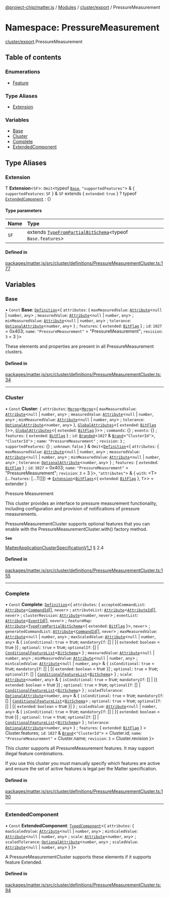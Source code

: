 [@project-chip/matter.js](../README.md) / [Modules](../modules.md) / [cluster/export](cluster_export.md) / PressureMeasurement

# Namespace: PressureMeasurement

[cluster/export](cluster_export.md).PressureMeasurement

## Table of contents

### Enumerations

- [Feature](../enums/cluster_export.PressureMeasurement.Feature.md)

### Type Aliases

- [Extension](cluster_export.PressureMeasurement.md#extension)

### Variables

- [Base](cluster_export.PressureMeasurement.md#base)
- [Cluster](cluster_export.PressureMeasurement.md#cluster)
- [Complete](cluster_export.PressureMeasurement.md#complete)
- [ExtendedComponent](cluster_export.PressureMeasurement.md#extendedcomponent)

## Type Aliases

### Extension

Ƭ **Extension**\<`SF`\>: `Omit`\<typeof [`Base`](cluster_export.PressureMeasurement.md#base), ``"supportedFeatures"``\> & \{ `supportedFeatures`: `SF`  } & `SF` extends \{ `extended`: ``true``  } ? typeof [`ExtendedComponent`](cluster_export.PressureMeasurement.md#extendedcomponent) : {}

#### Type parameters

| Name | Type |
| :------ | :------ |
| `SF` | extends [`TypeFromPartialBitSchema`](schema_export.md#typefrompartialbitschema)\<typeof `Base.features`\> |

#### Defined in

[packages/matter.js/src/cluster/definitions/PressureMeasurementCluster.ts:177](https://github.com/project-chip/matter.js/blob/e87b236f/packages/matter.js/src/cluster/definitions/PressureMeasurementCluster.ts#L177)

## Variables

### Base

• `Const` **Base**: [`Definition`](cluster_export.ClusterFactory.md#definition)\<\{ `attributes`: \{ `maxMeasuredValue`: [`Attribute`](cluster_export.md#attribute)\<``null`` \| `number`, `any`\> ; `measuredValue`: [`Attribute`](cluster_export.md#attribute)\<``null`` \| `number`, `any`\> ; `minMeasuredValue`: [`Attribute`](cluster_export.md#attribute)\<``null`` \| `number`, `any`\> ; `tolerance`: [`OptionalAttribute`](cluster_export.md#optionalattribute)\<`number`, `any`\>  } ; `features`: \{ `extended`: [`BitFlag`](schema_export.md#bitflag-1)  } ; `id`: ``1027`` = 0x403; `name`: ``"PressureMeasurement"`` = "PressureMeasurement"; `revision`: ``3`` = 3 }\>

These elements and properties are present in all PressureMeasurement clusters.

#### Defined in

[packages/matter.js/src/cluster/definitions/PressureMeasurementCluster.ts:34](https://github.com/project-chip/matter.js/blob/e87b236f/packages/matter.js/src/cluster/definitions/PressureMeasurementCluster.ts#L34)

___

### Cluster

• `Const` **Cluster**: \{ `attributes`: [`Merge`](util_export.md#merge)\<[`Merge`](util_export.md#merge)\<\{ `maxMeasuredValue`: [`Attribute`](cluster_export.md#attribute)\<``null`` \| `number`, `any`\> ; `measuredValue`: [`Attribute`](cluster_export.md#attribute)\<``null`` \| `number`, `any`\> ; `minMeasuredValue`: [`Attribute`](cluster_export.md#attribute)\<``null`` \| `number`, `any`\> ; `tolerance`: [`OptionalAttribute`](cluster_export.md#optionalattribute)\<`number`, `any`\>  }, [`GlobalAttributes`](cluster_export.md#globalattributes-1)\<\{ `extended`: [`BitFlag`](schema_export.md#bitflag-1)  }\>\>, [`GlobalAttributes`](cluster_export.md#globalattributes-1)\<\{ `extended`: [`BitFlag`](schema_export.md#bitflag-1)  }\>\> ; `commands`: {} ; `events`: {} ; `features`: \{ `extended`: [`BitFlag`](schema_export.md#bitflag-1)  } ; `id`: [`Branded`](util_export.md#branded)\<``1027`` & [`Brand`](util_export.md#brand)\<``"ClusterId"``\>, ``"ClusterId"``\> ; `name`: ``"PressureMeasurement"`` ; `revision`: ``3`` ; `supportedFeatures`: {} ; `unknown`: ``false``  } & `Omit`\<[`Definition`](cluster_export.ClusterFactory.md#definition)\<\{ `attributes`: \{ `maxMeasuredValue`: [`Attribute`](cluster_export.md#attribute)\<``null`` \| `number`, `any`\> ; `measuredValue`: [`Attribute`](cluster_export.md#attribute)\<``null`` \| `number`, `any`\> ; `minMeasuredValue`: [`Attribute`](cluster_export.md#attribute)\<``null`` \| `number`, `any`\> ; `tolerance`: [`OptionalAttribute`](cluster_export.md#optionalattribute)\<`number`, `any`\>  } ; `features`: \{ `extended`: [`BitFlag`](schema_export.md#bitflag-1)  } ; `id`: ``1027`` = 0x403; `name`: ``"PressureMeasurement"`` = "PressureMeasurement"; `revision`: ``3`` = 3 }\>, ``"attributes"``\> & \{ `with`: \<T\>(...`features`: [...T[]]) => [`Extension`](cluster_export.PressureMeasurement.md#extension)\<[`BitFlags`](schema_export.md#bitflags)\<\{ `extended`: [`BitFlag`](schema_export.md#bitflag-1)  }, `T`\>\> = extender }

Pressure Measurement

This cluster provides an interface to pressure measurement functionality, including configuration and provision
of notifications of pressure measurements.

PressureMeasurementCluster supports optional features that you can enable with the
PressureMeasurementCluster.with() factory method.

**`See`**

[MatterApplicationClusterSpecificationV1_1](../interfaces/spec_export.MatterApplicationClusterSpecificationV1_1.md) § 2.4

#### Defined in

[packages/matter.js/src/cluster/definitions/PressureMeasurementCluster.ts:155](https://github.com/project-chip/matter.js/blob/e87b236f/packages/matter.js/src/cluster/definitions/PressureMeasurementCluster.ts#L155)

___

### Complete

• `Const` **Complete**: [`Definition`](cluster_export.ClusterFactory.md#definition)\<\{ `attributes`: \{ `acceptedCommandList`: [`Attribute`](cluster_export.md#attribute)\<[`CommandId`](datatype_export.md#commandid)[], `never`\> ; `attributeList`: [`Attribute`](cluster_export.md#attribute)\<[`AttributeId`](datatype_export.md#attributeid)[], `never`\> ; `clusterRevision`: [`Attribute`](cluster_export.md#attribute)\<`number`, `never`\> ; `eventList`: [`Attribute`](cluster_export.md#attribute)\<[`EventId`](datatype_export.md#eventid)[], `never`\> ; `featureMap`: [`Attribute`](cluster_export.md#attribute)\<[`TypeFromPartialBitSchema`](schema_export.md#typefrompartialbitschema)\<\{ `extended`: [`BitFlag`](schema_export.md#bitflag-1)  }\>, `never`\> ; `generatedCommandList`: [`Attribute`](cluster_export.md#attribute)\<[`CommandId`](datatype_export.md#commandid)[], `never`\> ; `maxMeasuredValue`: [`Attribute`](cluster_export.md#attribute)\<``null`` \| `number`, `any`\> ; `maxScaledValue`: [`Attribute`](cluster_export.md#attribute)\<``null`` \| `number`, `any`\> & \{ `isConditional`: ``true`` = true; `mandatoryIf`: [] \| [\{ `extended`: `boolean` = true }] ; `optional`: ``true`` = true; `optionalIf`: [] \| [`ConditionalFeatureList`](cluster_export.md#conditionalfeaturelist)\<[`BitSchema`](schema_export.md#bitschema)\>  } ; `measuredValue`: [`Attribute`](cluster_export.md#attribute)\<``null`` \| `number`, `any`\> ; `minMeasuredValue`: [`Attribute`](cluster_export.md#attribute)\<``null`` \| `number`, `any`\> ; `minScaledValue`: [`Attribute`](cluster_export.md#attribute)\<``null`` \| `number`, `any`\> & \{ `isConditional`: ``true`` = true; `mandatoryIf`: [] \| [\{ `extended`: `boolean` = true }] ; `optional`: ``true`` = true; `optionalIf`: [] \| [`ConditionalFeatureList`](cluster_export.md#conditionalfeaturelist)\<[`BitSchema`](schema_export.md#bitschema)\>  } ; `scale`: [`Attribute`](cluster_export.md#attribute)\<`number`, `any`\> & \{ `isConditional`: ``true`` = true; `mandatoryIf`: [] \| [\{ `extended`: `boolean` = true }] ; `optional`: ``true`` = true; `optionalIf`: [] \| [`ConditionalFeatureList`](cluster_export.md#conditionalfeaturelist)\<[`BitSchema`](schema_export.md#bitschema)\>  } ; `scaledTolerance`: [`OptionalAttribute`](cluster_export.md#optionalattribute)\<`number`, `any`\> & \{ `isConditional`: ``true`` = true; `mandatoryIf`: [] \| [`ConditionalFeatureList`](cluster_export.md#conditionalfeaturelist)\<[`BitSchema`](schema_export.md#bitschema)\> ; `optional`: ``true`` = true; `optionalIf`: [] \| [\{ `extended`: `boolean` = true }]  } ; `scaledValue`: [`Attribute`](cluster_export.md#attribute)\<``null`` \| `number`, `any`\> & \{ `isConditional`: ``true`` = true; `mandatoryIf`: [] \| [\{ `extended`: `boolean` = true }] ; `optional`: ``true`` = true; `optionalIf`: [] \| [`ConditionalFeatureList`](cluster_export.md#conditionalfeaturelist)\<[`BitSchema`](schema_export.md#bitschema)\>  } ; `tolerance`: [`OptionalAttribute`](cluster_export.md#optionalattribute)\<`number`, `any`\>  } ; `features`: \{ `extended`: [`BitFlag`](schema_export.md#bitflag-1)  } = Cluster.features; `id`: ``1027`` & [`Brand`](util_export.md#brand)\<``"ClusterId"``\> = Cluster.id; `name`: ``"PressureMeasurement"`` = Cluster.name; `revision`: ``3`` = Cluster.revision }\>

This cluster supports all PressureMeasurement features. It may support illegal feature combinations.

If you use this cluster you must manually specify which features are active and ensure the set of active
features is legal per the Matter specification.

#### Defined in

[packages/matter.js/src/cluster/definitions/PressureMeasurementCluster.ts:190](https://github.com/project-chip/matter.js/blob/e87b236f/packages/matter.js/src/cluster/definitions/PressureMeasurementCluster.ts#L190)

___

### ExtendedComponent

• `Const` **ExtendedComponent**: [`TypedComponent`](../interfaces/cluster_export.ClusterFactory.TypedComponent.md)\<\{ `attributes`: \{ `maxScaledValue`: [`Attribute`](cluster_export.md#attribute)\<``null`` \| `number`, `any`\> ; `minScaledValue`: [`Attribute`](cluster_export.md#attribute)\<``null`` \| `number`, `any`\> ; `scale`: [`Attribute`](cluster_export.md#attribute)\<`number`, `any`\> ; `scaledTolerance`: [`OptionalAttribute`](cluster_export.md#optionalattribute)\<`number`, `any`\> ; `scaledValue`: [`Attribute`](cluster_export.md#attribute)\<``null`` \| `number`, `any`\>  }  }\>

A PressureMeasurementCluster supports these elements if it supports feature Extended.

#### Defined in

[packages/matter.js/src/cluster/definitions/PressureMeasurementCluster.ts:94](https://github.com/project-chip/matter.js/blob/e87b236f/packages/matter.js/src/cluster/definitions/PressureMeasurementCluster.ts#L94)

